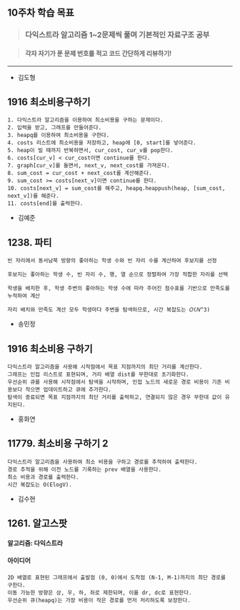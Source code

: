 ## 10주차 학습 목표
> ### 다익스트라 알고리즘 1~2문제씩 풀며 기본적인 자료구조 공부

> #### 각자 자기가 푼 문제 번호를 적고 코드 간단하게 리뷰하기! 


***
* 김도형  
## 1916 최소비용구하기
    1. 다익스트라 알고리즘을 이용하여 최소비용을 구하는 문제이다.
    2. 입력을 받고, 그래프를 만들어준다.
    3. heapq를 이용하여 최소비용을 구한다.
    4. costs 리스트에 최소비용을 저장하고, heap에 [0, start]를 넣어준다.
    5. heap이 빌 때까지 반복하면서, cur_cost, cur_v를 pop한다.
    6. costs[cur_v] < cur_cost이면 continue를 한다.
    7. graph[cur_v]를 돌면서, next_v, next_cost를 가져온다.
    8. sum_cost = cur_cost + next_cost를 계산해준다.
    9. sum_cost >= costs[next_v]이면 continue를 한다.
    10. costs[next_v] = sum_cost를 해주고, heapq.heappush(heap, [sum_cost, next_v])를 해준다.
    11. costs[end]를 출력한다.
    
* 김예준
## 1238. 파티

    빈 자리에서 동서남북 방향의 좋아하는 학생 수와 빈 자리 수를 계산하여 후보지를 선정
    
    후보지는 좋아하는 학생 수, 빈 자리 수, 행, 열 순으로 정렬하여 가장 적합한 자리를 선택
    
    학생을 배치한 후, 학생 주변의 좋아하는 학생 수에 따라 주어진 점수표를 기반으로 만족도를 누적하여 계산

    자리 배치와 만족도 계산 모두 학생마다 주변을 탐색하므로, 시간 복잡도는 𝑂(𝑁^3)


* 송민정
## 1916 최소비용 구하기
    다익스트라 알고리즘을 사용해 시작점에서 목표 지점까지의 최단 거리를 계산한다. 
    그래프는 인접 리스트로 표현되며, 거리 배열 dist를 무한대로 초기화한다. 
    우선순위 큐를 사용해 시작점에서 탐색을 시작하며, 인접 노드의 새로운 경로 비용이 기존 비용보다 작으면 업데이트하고 큐에 추가한다.
    탐색이 종료되면 목표 지점까지의 최단 거리를 출력하고, 연결되지 않은 경우 무한대 값이 유지된다.

* 홍화연

## 11779. 최소비용 구하기 2
    다익스트라 알고리즘을 사용하여 최소 비용을 구하고 경로를 추적하여 출력한다.
    경로 추적을 위해 이전 노드를 기록하는 prev 배열을 사용한다.
    최소 비용과 경로를 출력한다.
    시간 복잡도는 O(ElogV).

* 김수현
## 1261. 알고스팟
#### 알고리즘: 다익스트라
#### 아이디어
    2D 배열로 표현된 그래프에서 출발점 (0, 0)에서 도착점 (N-1, M-1)까지의 최단 경로를 구한다.
    이동 가능한 방향은 상, 우, 하, 좌로 제한되며, 이를 dr, dc로 표현한다.
    우선순위 큐(heapq)는 가장 비용이 작은 경로를 먼저 처리하도록 보장한다.
